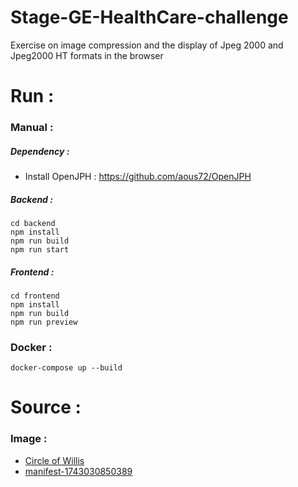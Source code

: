 # Stage-GE-HealthCare-challenge
Exercise on image compression and the display of Jpeg 2000 and Jpeg2000 HT formats in the browser

# Run :

### Manual :

##### Dependency :
- Install OpenJPH : https://github.com/aous72/OpenJPH

##### Backend :
```
cd backend
npm install
npm run build
npm run start
```

##### Frontend :
```
cd frontend
npm install
npm run build
npm run preview
```

### Docker :

```
docker-compose up --build
```

# Source :

### Image :
- [Circle of Willis](https://3dicomviewer.com/dicom-library/)
- [manifest-1743030850389](https://nbia.cancerimagingarchive.net/nbia-search/?saved-cart=nbia-79801734441181908)
